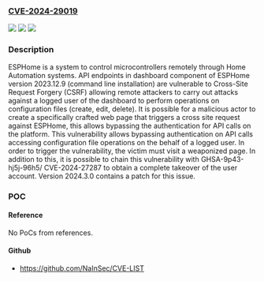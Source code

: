 ### [CVE-2024-29019](https://cve.mitre.org/cgi-bin/cvename.cgi?name=CVE-2024-29019)
![](https://img.shields.io/static/v1?label=Product&message=esphome&color=blue)
![](https://img.shields.io/static/v1?label=Version&message=%3D%20%3E%3D%202023.12.9%2C%20%3C%202024.3.0%20&color=brighgreen)
![](https://img.shields.io/static/v1?label=Vulnerability&message=CWE-352%3A%20Cross-Site%20Request%20Forgery%20(CSRF)&color=brighgreen)

### Description

ESPHome is a system to control microcontrollers remotely through Home Automation systems. API endpoints in dashboard component of ESPHome version 2023.12.9 (command line installation) are vulnerable to Cross-Site Request Forgery (CSRF) allowing remote attackers to carry out attacks against a logged user of the dashboard to perform operations on configuration files (create, edit, delete). It is possible for a malicious actor to create a specifically crafted web page that triggers a cross site request against ESPHome, this allows bypassing the authentication for API calls on the platform. This vulnerability allows bypassing authentication on API calls accessing configuration file operations on the behalf of a logged user. In order to trigger the vulnerability, the victim must visit a weaponized page. In addition to this, it is possible to chain this vulnerability with GHSA-9p43-hj5j-96h5/ CVE-2024-27287 to obtain a complete takeover of the user account. Version 2024.3.0 contains a patch for this issue.

### POC

#### Reference
No PoCs from references.

#### Github
- https://github.com/NaInSec/CVE-LIST

